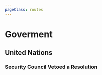```yaml
---
pageClass: routes
---
```


# Goverment

## United Nations

### Security Council Vetoed a Resolution

<RouteEn author="HenryQW" example="/un/scveto" path="/un/scveto"/>
